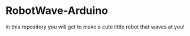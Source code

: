 # RobotWave-Arduino
 In this repository you will get to make a cute little robot that waves at you!


 

